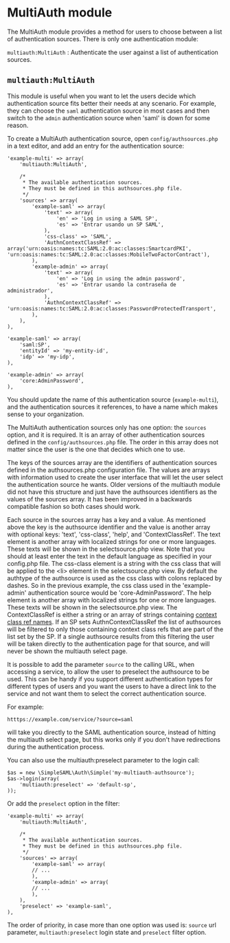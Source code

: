 MultiAuth module
================

The MultiAuth module provides a method for users to choose between
a list of authentication sources. There is only one authentication
module:

`multiauth:MultiAuth`
: Authenticate the user against a list of authentication sources.


`multiauth:MultiAuth`
---------------------

This module is useful when you want to let the users decide which
authentication source fits better their needs at any scenario. For
example, they can choose the `saml` authentication source in most
cases and then switch to the `admin` authentication source when
'saml' is down for some reason.

To create a MultiAuth authentication source, open
`config/authsources.php` in a text editor, and add an entry for the
authentication source:

    'example-multi' => array(
        'multiauth:MultiAuth',

        /*
         * The available authentication sources.
         * They must be defined in this authsources.php file.
         */
        'sources' => array(
            'example-saml' => array(
                'text' => array(
                    'en' => 'Log in using a SAML SP',
                    'es' => 'Entrar usando un SP SAML',
                ),
                'css-class' => 'SAML',
                'AuthnContextClassRef' => array('urn:oasis:names:tc:SAML:2.0:ac:classes:SmartcardPKI', 'urn:oasis:names:tc:SAML:2.0:ac:classes:MobileTwoFactorContract'),
            ),
            'example-admin' => array(
                'text' => array(
                    'en' => 'Log in using the admin password',
                    'es' => 'Entrar usando la contraseña de administrador',
                ),
                'AuthnContextClassRef' => 'urn:oasis:names:tc:SAML:2.0:ac:classes:PasswordProtectedTransport',
            ),
        ),
    ),

    'example-saml' => array(
        'saml:SP',
        'entityId' => 'my-entity-id',
        'idp' => 'my-idp',
    ),

    'example-admin' => array(
        'core:AdminPassword',
    ),

You should update the name of this authentication source
(`example-multi`), and the authentication sources it references,
to have a name which makes sense to your organization.

The MultiAuth authentication sources only has one option: the
`sources` option, and it is required. It is an array of other
authentication sources defined in the `config/authsources.php`
file. The order in this array does not matter since the user
is the one that decides which one to use.

The keys of the sources array are the identifiers of authentication
sources defined in the authsources.php configuration file. The
values are arrays with information used to create the user
interface that will let the user select the authentication source
he wants. Older versions of the multiauth module did not have
this structure and just have the authsources identifiers as the
values of the sources array. It has been improved in a backwards
compatible fashion so both cases should work.

Each source in the sources array has a key and a value. As
mentioned above the key is the authsource identifier and the value
is another array with optional keys: 'text', 'css-class', 'help', and 'ContextClassRef'.
The text element is another array with localized strings for one
or more languages. These texts will be shown in the selectsource.php
view. Note that you should at least enter the text in the default
language as specified in your config.php file. The css-class
element is a string with the css class that will be applied to
the &lt;li> element in the selectsource.php view. By default the
authtype of the authsource is used as the css class with colons
replaced by dashes. So in the previous example, the css class used
in the 'example-admin' authentication source would be
'core-AdminPassword'. The help element is another array with localized
strings for one or more languages. These texts will be shown in the
selectsource.php view. The ContextClassRef is either a string or
an array of strings containing [context class ref names](https://docs.oasis-open.org/security/saml/v2.0/saml-authn-context-2.0-os.pdf).
If an SP sets AuthnContextClassRef the list of authsources will be
filtered to only those containing context class refs that are part of the list set by the SP.
If a single authsource results from this filtering the user will be taken directly to the
authentication page for that source, and will never be shown the multiauth select page.

It is possible to add the parameter `source` to the calling URL, 
when accessing a service, to allow the user to preselect the
authsource to be used. This can be handy if you support different
authentication types for different types of users and you want the 
users to have a direct link to the service and not want them to 
select the correct authentication source.

For example:

    htttps://example.com/service/?source=saml
    
will take you directly to the SAML authentication source, instead 
of hitting the multiauth select page, but this works only if you 
don't have redirections during the authentication process.

You can also use the multiauth:preselect parameter to the login call:

    $as = new \SimpleSAML\Auth\Simple('my-multiauth-authsource');
    $as->login(array(
        'multiauth:preselect' => 'default-sp',
    ));

Or add the `preselect` option in the filter:

    'example-multi' => array(
        'multiauth:MultiAuth',

        /*
         * The available authentication sources.
         * They must be defined in this authsources.php file.
         */
        'sources' => array(
            'example-saml' => array(
            // ...
            ),
            'example-admin' => array(
            // ...
            ),
        ),
        'preselect' => 'example-saml',
    ),

The order of priority, in case more than one option was used is: 
`source` url parameter, `multiauth:preselect` login state and
`preselect` filter option.
